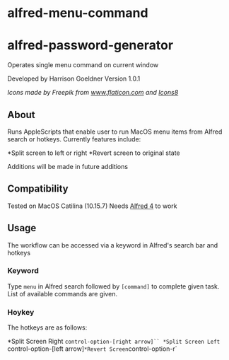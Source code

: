 # alfred-menu-command
# alfred-password-generator
Operates single menu command on current window

Developed by Harrison Goeldner
Version 1.0.1

*Icons made by Freepik from www.flaticon.com and [Icons8](https://icons8.com/)*

## About

Runs AppleScripts that enable user to run MacOS menu items from Alfred search or hotkeys. Currently features include:

*Split screen to left or right
*Revert screen to original state

Additions will be made in future additions

## Compatibility
Tested on MacOS Catilina (10.15.7)
Needs [Alfred 4](https://www.alfredapp.com/) to work

## Usage

The workflow can be accessed via a keyword in Alfred's search bar and hotkeys

### Keyword

Type `menu` in Alfred search followed by `[command]` to complete given task. List of available commands are given.

### Hoykey

The hotkeys are as follows:

*Split Screen Right `control-option-[right arrow]``
*Split Screen Left `control-option-[left arrow]`
*Revert Screen `control-option-r`
